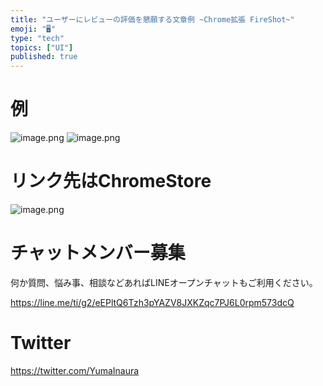 ```yaml
---
title: "ユーザーにレビューの評価を懇願する文章例 ~Chrome拡張 FireShot~"
emoji: "🖥"
type: "tech"
topics: ["UI"]
published: true
---
```


# 例

![image.png](https://qiita-image-store.s3.ap-northeast-1.amazonaws.com/0/89618/5452e016-cc3e-cc08-dd40-5d596c813db6.png)
![image.png](https://qiita-image-store.s3.ap-northeast-1.amazonaws.com/0/89618/69a8d4e0-3fbb-4c15-d21e-efb0c4ac5805.png)

# リンク先はChromeStore

![image.png](https://qiita-image-store.s3.ap-northeast-1.amazonaws.com/0/89618/f6e3c979-1167-b0e0-c480-7dbf78a7cc9c.png)











<!-- Update From Qiita API -->

# チャットメンバー募集


何か質問、悩み事、相談などあればLINEオープンチャットもご利用ください。

https://line.me/ti/g2/eEPltQ6Tzh3pYAZV8JXKZqc7PJ6L0rpm573dcQ





# Twitter


https://twitter.com/YumaInaura


<!-- Update From Qiita API -->


